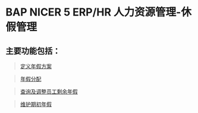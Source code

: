 # BAP NICER 5 ERP/HR 人力资源管理-休假管理

## 主要功能包括：

> [定义年假方案](../BAPBusinessCloud/2019知识库/人力资源/休假管理/定义年假方案.md)

> [年假分配](docs/BAPBusinessCloud/2019知识库/人力资源/休假管理/年假分配.md)

> [查询及调整员工剩余年假](docs/BAPBusinessCloud/2019知识库/人力资源/休假管理/查询及调整员工剩余年假.md)

> [维护期初年假](docs/BAPBusinessCloud/2019知识库/人力资源/休假管理/维护期初年假.md)









